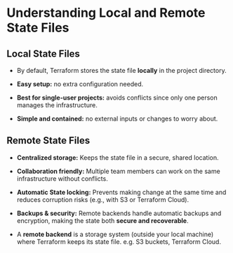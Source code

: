# **Understanding Local and Remote State Files**

**Local State Files**
---
- By default, Terraform stores the state file **locally** in the project directory.

- **Easy setup:** no extra configuration needed.

- **Best for single-user projects:** avoids conflicts since only one person manages the infrastructure.

- **Simple and contained:** no external inputs or changes to worry about.

**Remote State Files**
---
- **Centralized storage:** Keeps the state file in a secure, shared location.

- **Collaboration friendly:** Multiple team members can work on the same infrastructure without conflicts.

- **Automatic State locking:** Prevents making change at the same time and reduces corruption risks (e.g., with S3 or Terraform Cloud).

- **Backups & security:** Remote backends handle automatic backups and encryption, making the state both **secure and recoverable**.

- A **remote backend** is a storage system (outside your local machine) where Terraform keeps its state file. e.g. S3 buckets, Terraform Cloud.